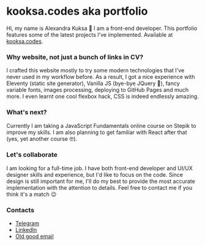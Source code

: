 # kooksa.codes aka portfolio
Hi, my name is Alexandra Kuksa 	&#128075;
I am a front-end developer. This portfolio features some of the latest projects I've implemented. Available at [kooksa.codes](https://kooksa.codes).

### Why website, not just a bunch of links in CV?
I crafted this website mostly to try some modern technologies that I've never used in my workflow before. As a result, I got a nice experience with Eleventy (static site generator), Vanilla JS (bye-bye JQuery &#129396;), fancy variable fonts, images processing, deploying to GitHub Pages and much more. I even learnt one cool flexbox hack, CSS is indeed endlessly amazing.

### What's next?
Currently I am taking a JavaScript Fundamentals online course on Stepik to improve my skills. I am also planning to get familiar with React after that (yes, yet another course &#129299;).

### Let's collaborate
I am looking for a full-time job. I have both front-end developer and UI/UX designer skills and experience, but I'd like to focus on the code. Since design is still important for me, I'll do my best to provide the most accurate implementation with the attention to details. Feel free to contact me if you think it's a match &#128521;

### Contacts
- [Telegram](tg://resolve?domain=alexkooksa)
- [LinkedIn](https://www.linkedin.com/in/alexkooksa/)
- [Old good email](mailto:alex.kooksa@gmail.com)
